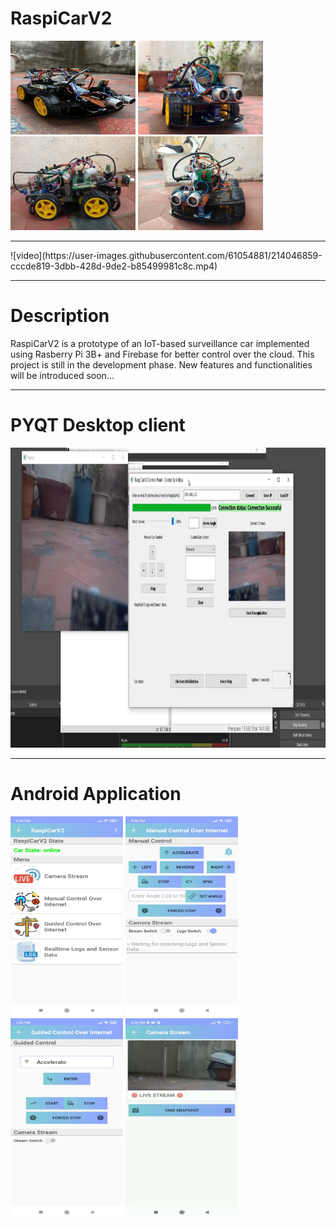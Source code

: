 # RaspiCarV2

<img src="Images/IMG-0032.jpg" width="200" height= "150"> <img src="Images/image2.jpeg" width="200"> 
<img src="Images/image3.jpg" width="200"> <img src="Images/image4.jpg" width="200">

<hr>
![video](https://user-images.githubusercontent.com/61054881/214046859-cccde819-3dbb-428d-9de2-b85499981c8c.mp4)
<hr>

# Description

RaspiCarV2 is a prototype of an IoT-based surveillance car implemented using Rasberry Pi 3B+ and Firebase for better control over the cloud.
This project is still in the development phase. New features and functionalities will be introduced soon...
<hr>

# PYQT Desktop client
<img src="Images/image5.png" width="640" height= "480">
<hr>

# Android Application
<img src="Images/image6.jpeg" width="180" height= "320"> <img src="Images/image7.jpeg" width="180" height= "320"> <img src="Images/image5.jpeg" width="180" height= "320"> <img src="Images/image9.jpeg" width="180" height= "320">
